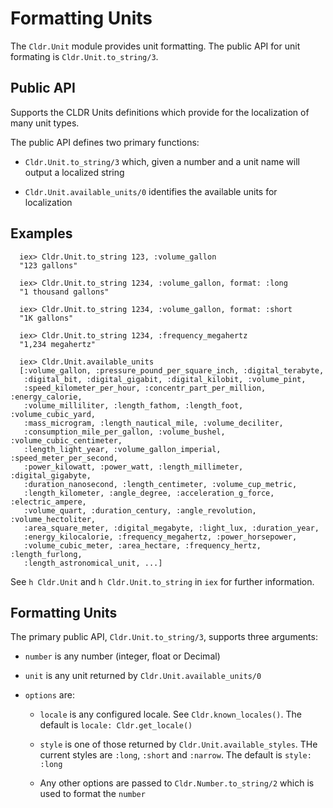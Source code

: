 # Formatting Units

The `Cldr.Unit` module provides unit formatting.  The public API for unit formating is `Cldr.Unit.to_string/3`.

## Public API

  Supports the CLDR Units definitions which provide for the localization of many
  unit types.

  The public API defines two primary functions:

  * `Cldr.Unit.to_string/3` which, given a number and a unit name will output a localized string

  * `Cldr.Unit.available_units/0` identifies the available units for localization

## Examples

      iex> Cldr.Unit.to_string 123, :volume_gallon
      "123 gallons"

      iex> Cldr.Unit.to_string 1234, :volume_gallon, format: :long
      "1 thousand gallons"

      iex> Cldr.Unit.to_string 1234, :volume_gallon, format: :short
      "1K gallons"

      iex> Cldr.Unit.to_string 1234, :frequency_megahertz
      "1,234 megahertz"

      iex> Cldr.Unit.available_units
      [:volume_gallon, :pressure_pound_per_square_inch, :digital_terabyte,
       :digital_bit, :digital_gigabit, :digital_kilobit, :volume_pint,
       :speed_kilometer_per_hour, :concentr_part_per_million, :energy_calorie,
       :volume_milliliter, :length_fathom, :length_foot, :volume_cubic_yard,
       :mass_microgram, :length_nautical_mile, :volume_deciliter,
       :consumption_mile_per_gallon, :volume_bushel, :volume_cubic_centimeter,
       :length_light_year, :volume_gallon_imperial, :speed_meter_per_second,
       :power_kilowatt, :power_watt, :length_millimeter, :digital_gigabyte,
       :duration_nanosecond, :length_centimeter, :volume_cup_metric,
       :length_kilometer, :angle_degree, :acceleration_g_force, :electric_ampere,
       :volume_quart, :duration_century, :angle_revolution, :volume_hectoliter,
       :area_square_meter, :digital_megabyte, :light_lux, :duration_year,
       :energy_kilocalorie, :frequency_megahertz, :power_horsepower,
       :volume_cubic_meter, :area_hectare, :frequency_hertz, :length_furlong,
       :length_astronomical_unit, ...]

See `h Cldr.Unit` and `h Cldr.Unit.to_string` in `iex` for further information.

## Formatting Units

The primary public API, `Cldr.Unit.to_string/3`, supports three arguments:

  * `number` is any number (integer, float or Decimal)

  * `unit` is any unit returned by `Cldr.Unit.available_units/0`

  * `options` are:

    * `locale` is any configured locale. See `Cldr.known_locales()`. The default
    is `locale: Cldr.get_locale()`

    * `style` is one of those returned by `Cldr.Unit.available_styles`.
    THe current styles are `:long`, `:short` and `:narrow`.  The default is `style: :long`

    * Any other options are passed to `Cldr.Number.to_string/2` which is used to format the `number`